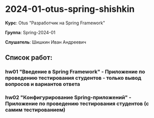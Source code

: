 # 2024-01-otus-spring-shishkin

**Курс**: Otus "Разработчик на Spring Framework"

**Группа**: Spring-2024-01

**Слушатель**: Шишкин Иван Андреевич

## Список работ:

### hw01 "Введение в Spring Framework" - Приложение по проведению тестирования студентов - только вывод вопросов и вариантов ответа

### hw02 "Конфигурирование Spring-приложений" - Приложение по проведению тестирования студентов (с самим тестированием)
